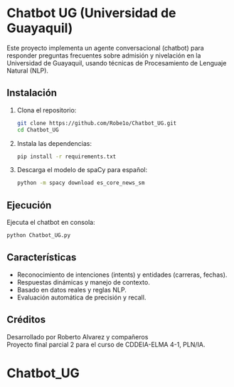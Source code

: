 # Chatbot UG (Universidad de Guayaquil)

Este proyecto implementa un agente conversacional (chatbot) para responder preguntas frecuentes sobre admisión y nivelación en la Universidad de Guayaquil, usando técnicas de Procesamiento de Lenguaje Natural (NLP).

## Instalación

1. Clona el repositorio:
   ```bash
   git clone https://github.com/Robe1o/Chatbot_UG.git
   cd Chatbot_UG
   ```

2. Instala las dependencias:
   ```bash
   pip install -r requirements.txt
   ```

3. Descarga el modelo de spaCy para español:
   ```bash
   python -m spacy download es_core_news_sm
   ```

## Ejecución

Ejecuta el chatbot en consola:
```bash
python Chatbot_UG.py
```

## Características

- Reconocimiento de intenciones (intents) y entidades (carreras, fechas).
- Respuestas dinámicas y manejo de contexto.
- Basado en datos reales y reglas NLP.
- Evaluación automática de precisión y recall.

## Créditos

Desarrollado por Roberto Alvarez y compañeros  
Proyecto final parcial 2 para el curso de CDDEIA-ELMA 4-1, PLN/IA.

# Chatbot_UG
 
 